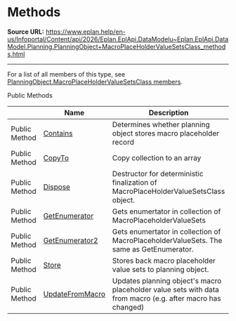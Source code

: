 # Methods

**Source URL:** https://www.eplan.help/en-us/Infoportal/Content/api/2026/Eplan.EplApi.DataModelu~Eplan.EplApi.DataModel.Planning.PlanningObject+MacroPlaceHolderValueSetsClass_methods.html

---

For a list of all members of this type, see [PlanningObject.MacroPlaceHolderValueSetsClass members](Eplan.EplApi.DataModelu~Eplan.EplApi.DataModel.Planning.PlanningObject+MacroPlaceHolderValueSetsClass_members.html).

Public Methods

|  | Name | Description |
| --- | --- | --- |
| Public Method | [Contains](Eplan.EplApi.DataModelu~Eplan.EplApi.DataModel.Planning.PlanningObject+MacroPlaceHolderValueSetsClass~Contains.html) | Determines whether planning object stores macro placeholder record |
| Public Method | [CopyTo](Eplan.EplApi.DataModelu~Eplan.EplApi.DataModel.Planning.PlanningObject+MacroPlaceHolderValueSetsClass~CopyTo.html) | Copy collection to an array |
| Public Method | [Dispose](Eplan.EplApi.DataModelu~Eplan.EplApi.DataModel.Planning.PlanningObject+MacroPlaceHolderValueSetsClass~Dispose().html) | Destructor for deterministic finalization of MacroPlaceHolderValueSetsClass object. |
| Public Method | [GetEnumerator](Eplan.EplApi.DataModelu~Eplan.EplApi.DataModel.Planning.PlanningObject+MacroPlaceHolderValueSetsClass~GetEnumerator.html) | Gets enumertator in collection of MacroPlaceholderValueSets |
| Public Method | [GetEnumerator2](Eplan.EplApi.DataModelu~Eplan.EplApi.DataModel.Planning.PlanningObject+MacroPlaceHolderValueSetsClass~GetEnumerator2.html) | Gets enumertator in collection of MacroPlaceholderValueSets. The same as GetEnumerator. |
| Public Method | [Store](Eplan.EplApi.DataModelu~Eplan.EplApi.DataModel.Planning.PlanningObject+MacroPlaceHolderValueSetsClass~Store.html) | Stores back macro placeholder value sets to planning object. |
| Public Method | [UpdateFromMacro](Eplan.EplApi.DataModelu~Eplan.EplApi.DataModel.Planning.PlanningObject+MacroPlaceHolderValueSetsClass~UpdateFromMacro.html) | Updates planning object's macro placeholder value sets with data from macro (e.g. after macro has changed) |



